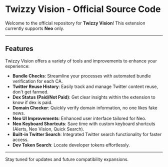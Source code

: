 # Twizzy Vision - Official Source Code

Welcome to the official repository for **Twizzy Vision**! This extension currently supports **Neo** only.

---

## Features

Twizzy Vision offers a variety of tools and improvements to enhance your experience:

- **Bundle Checks**: Streamline your processes with automated bundle verification for each CA.
- **Twitter Reuse History**: Easily track and manage Twitter content reuse, don't get farmed.
- **Dex Status (Paid/Not Paid)**: Get clear insights within the extension to know if dex is paid.
- **Domain Checker**: Quickly verify domain information, no one likes fake news.
- **Neo UI Improvements**: Enhanced user interface tailored for Neo.
- **Neo Keyboard Shortcuts**: Save time with custom keyboard shortcuts (Alerts, Neo Vision, Quick Search).
- **Built-in Twitter Search**: Integrated Twitter search functionality for faster access.
- **Dev Token Search**: Locate developer tokens effortlessly.

---

Stay tuned for updates and future compatibility expansions.

